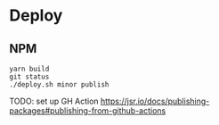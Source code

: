 # Deploy

## NPM

```
yarn build
git status
./deploy.sh minor publish
```

TODO: set up GH Action https://jsr.io/docs/publishing-packages#publishing-from-github-actions
